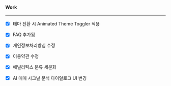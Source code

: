 
#### Work
---
- [x] 테마 전환 시 Animated Theme Toggler 적용
- [x] FAQ 추가됨
- [x] 개인정보처리방침 수정
- [x] 이용약관 수정
- [x] 애널리틱스 분류 세분화
- [x] AI 매매 시그널 분석 다이얼로그 UI 변경



